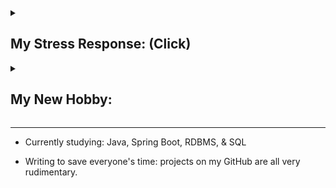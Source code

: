 
<details>
<summary><h2>My Stress Response: (Click)</h2></summary>

The fawn response was recently added to the better-known fight, flight, & freeze responses. Australia has adopted the 4-F model [(Infographic_1)](https://drive.google.com/file/d/12sHj0vrb2jOfzkrxC2eArEfjoHh4Z-Mo/view?usp=sharing).

<br>

> “Fawn types seek safety by merging with the wishes, needs, and demands of others."<br>
> <i>Pete Walker, Psychotherapist</i>

<br>

Fawning heavily relies on adaptability and emotional intelligence to act as a social chameleon by behaving in a way to fit in or saying what others want to hear <sup>[[#]](https://drannakress.com/fawn-trauma-response/#:~:text=2.%20You%E2%80%99re%20a,solutions%20to%20problems.)</sup>. It is rooted from unconscious belief that mirroring perceived expectations of others will satisfy others and minimize their aggression. It primarily involves de-escalating conflicts without asserting power or controlling others' behaviors. It also encompasses de-escalating other people's conflicts even if not involved personally to feel safe.

As I predominantly use the fawn response, my biggest personality flaw is agreeing even when I want to disagree [(Infographic_2)](/resources/infographics/FawnStuck.jpg). I sometimes struggle to assert my boundaries and preferences, so I am planning to seek additional counseling sessions with psychologists for better self-advocacy.

**My history of:**

* [Receiving feedback](https://gist.github.com/hanjustin/49592b8a77eea475ff1b2bba09dbd124#file-criticisms-reaction-history-md)
* [Giving feedback](https://gist.github.com/hanjustin/46476b1ea1fd16158c2df50b28b98802#file-giving-feedback-to-others-md)

*Learn more about my personality by reading about common behaviors of the [fawn response](https://definingwellness.com/resources/fawn-trauma/#:~:text=%E2%80%A2%C2%A0Self%2Dabandonment%3A%20The%20victim,compliant%20to%20avoid%20conflict) (also known as [echoism](https://www.healthline.com/health/mental-health/echoism#signs:~:text=high%20levels%20of,have%20high%20empathy)) as I find 90% of the behaviors you can read online resonate with me.*

</details>


<details>
<summary><h2>My New Hobby:</h2></summary>

* Watch videos about how psychologists interpret & resolve interpersonal conflicts.
* Workout everyday at ${\textbf{\color{purple} Planet Fitness }}$. 💪 <br>
Haven't exercised my whole life, so in my rehab stage. 😛<br>
Fitness coach said: "You are weaker than a 1st grader or someone in his 80s. I've helped many people with weak bodies, but I have not seen a body like this before. It's a miracle how you are still functioning."


<div>
    <img src="/resources/img/Aug_2023.PNG" width="130">
    <img src="/resources/img/Oct_2023.PNG" width="130">
    <img src="/resources/img/Dec_2023.PNG" width="130">
    <img src="/resources/img/Feb_2024.PNG" width="130">
</div>

</details>

---

* Currently studying: Java, Spring Boot, RDBMS, & SQL

* Writing to save everyone's time: projects on my GitHub are all very rudimentary.

<!--
- 👯 I’m looking to collaborate on ...
- 🤔 I’m looking for help with ...
- 💬 Ask me about ...
- 📫 How to reach me: ...
- 😄 Pronouns: ...
- ⚡ Fun fact: ...
-->

